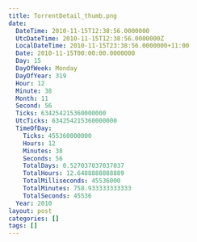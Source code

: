 ```yaml
---
title: TorrentDetail_thumb.png
date:
  DateTime: 2010-11-15T12:38:56.0000000
  UtcDateTime: 2010-11-15T12:38:56.0000000Z
  LocalDateTime: 2010-11-15T23:38:56.0000000+11:00
  Date: 2010-11-15T00:00:00.0000000
  Day: 15
  DayOfWeek: Monday
  DayOfYear: 319
  Hour: 12
  Minute: 38
  Month: 11
  Second: 56
  Ticks: 634254215360000000
  UtcTicks: 634254215360000000
  TimeOfDay:
    Ticks: 455360000000
    Hours: 12
    Minutes: 38
    Seconds: 56
    TotalDays: 0.527037037037037
    TotalHours: 12.6488888888889
    TotalMilliseconds: 45536000
    TotalMinutes: 758.933333333333
    TotalSeconds: 45536
  Year: 2010
layout: post
categories: []
tags: []
---
```


